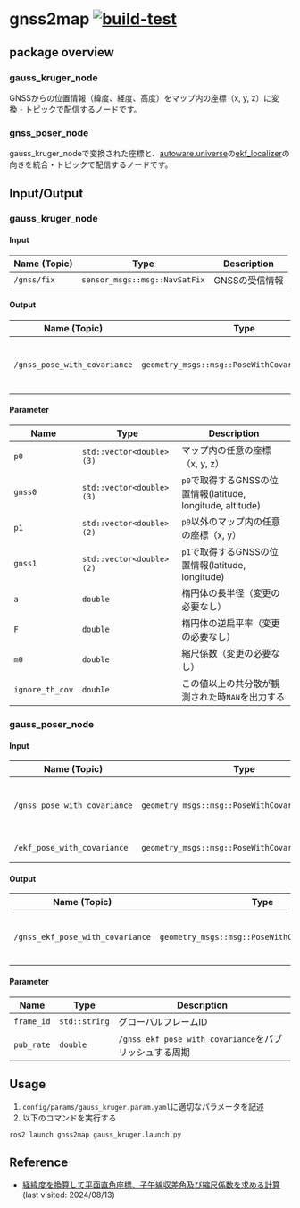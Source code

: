 # gnss2map [![build-test](https://github.com/CIT-Autonomous-Robot-Lab/gnss2map/actions/workflows/build-test.yaml/badge.svg)](https://github.com/CIT-Autonomous-Robot-Lab/gnss2map/actions/workflows/build-test.yaml)
## package overview
### gauss_kruger_node
GNSSからの位置情報（緯度、経度、高度）をマップ内の座標（x, y, z）に変換・トピックで配信するノードです。

### gnss_poser_node
gauss_kruger_nodeで変換された座標と、[autoware.universe](https://github.com/autowarefoundation/autoware.universe)の[ekf_localizer](https://github.com/autowarefoundation/autoware.universe/tree/main/localization/ekf_localizer)の向きを統合・トピックで配信するノードです。

## Input/Output
### gauss_kruger_node
#### Input
|Name (Topic)|Type|Description|
|----|----|-----------|
|```/gnss/fix```|```sensor_msgs::msg::NavSatFix```|GNSSの受信情報|

#### Output
|Name (Topic)|Type|Description|
|----|----|-----------|
|```/gnss_pose_with_covariance```|```geometry_msgs::msg::PoseWithCovarianceStamped```|マップ座標系におけるGNSSの位置情報|

#### Parameter
|Name |Type|Description|
|----|----|-----------|
|```p0```|```std::vector<double>(3)```|マップ内の任意の座標（x, y, z）|
|```gnss0```|```std::vector<double>(3)```|```p0```で取得するGNSSの位置情報(latitude, longitude, altitude)|
|```p1```|```std::vector<double>(2)```|```p0```以外のマップ内の任意の座標（x, y）|
|```gnss1```|```std::vector<double>(2)```|```p1```で取得するGNSSの位置情報(latitude, longitude)|
|```a```|```double```|楕円体の長半径（変更の必要なし）|
|```F```|```double```|楕円体の逆扁平率（変更の必要なし）|
|```m0```|```double```|縮尺係数（変更の必要なし）|
|```ignore_th_cov```|```double```|この値以上の共分散が観測された時```NAN```を出力する|

### gauss_poser_node
#### Input
|Name (Topic)|Type|Description|
|----|----|-----------|
|```/gnss_pose_with_covariance```|```geometry_msgs::msg::PoseWithCovarianceStamped```|マップ座標系におけるGNSSの位置情報|
|```/ekf_pose_with_covariance```|```geometry_msgs::msg::PoseWithCovarianceStamped```|ekf_localizerの推定姿勢|

#### Output
|Name (Topic)|Type|Description|
|----|----|-----------|
|```/gnss_ekf_pose_with_covariance```|```geometry_msgs::msg::PoseWithCovarianceStamped```|GNSSとekf_localizerの情報を統合した情報|

#### Parameter
|Name |Type|Description|
|----|----|-----------|
|```frame_id```|```std::string```|グローバルフレームID|
|```pub_rate```|```double```|```/gnss_ekf_pose_with_covariance```をパブリッシュする周期|

## Usage
1. ```config/params/gauss_kruger.param.yaml```に適切なパラメータを記述
2. 以下のコマンドを実行する

```
ros2 launch gnss2map gauss_kruger.launch.py
```

## Reference
- [経緯度を換算して平面直角座標、子午線収差角及び縮尺係数を求める計算](https://vldb.gsi.go.jp/sokuchi/surveycalc/surveycalc/algorithm/bl2xy/bl2xy.htm)(last visited: 2024/08/13)